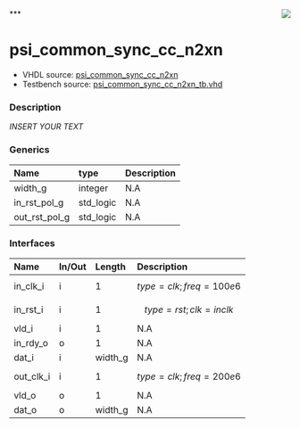 <img align="right" src="../doc/psi_logo.png">
***

# psi_common_sync_cc_n2xn
 - VHDL source: [psi_common_sync_cc_n2xn](C:/Users/stef_b/git/GFA/Libraries/Firmware/VHDL/psi_common/hdl/psi_common_sync_cc_n2xn.vhd)
 - Testbench source: [psi_common_sync_cc_n2xn_tb.vhd](../testbench/psi_common_sync_cc_n2xn_tb/psi_common_sync_cc_n2xn_tb.vhd)

### Description
*INSERT YOUR TEXT*

### Generics
| Name          | type      | Description   |
|:--------------|:----------|:--------------|
| width_g       | integer   | N.A           |
| in_rst_pol_g  | std_logic | N.A           |
| out_rst_pol_g | std_logic | N.A           |

### Interfaces
| Name      | In/Out   | Length   | Description                |
|:----------|:---------|:---------|:---------------------------|
| in_clk_i  | i        | 1        | $$ type=clk; freq=100e6 $$ |
| in_rst_i  | i        | 1        | $$ type=rst; clk=inclk $$  |
| vld_i     | i        | 1        | N.A                        |
| in_rdy_o  | o        | 1        | N.A                        |
| dat_i     | i        | width_g  | N.A                        |
| out_clk_i | i        | 1        | $$ type=clk; freq=200e6 $$ |
| vld_o     | o        | 1        | N.A                        |
| dat_o     | o        | width_g  | N.A                        |